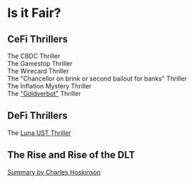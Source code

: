 # Is it Fair?

## CeFi Thrillers
The CBDC Thriller  
The Gamestop Thriller   
The Wirecard Thriller   
The "Chancellor on brink or second bailout for banks" Thriller   
The Inflation Mystery Thriller  
The ["Goldverbot"](https://de.wikipedia.org/wiki/Goldverbot) Thriller  

## DeFi Thrillers
The [Luna UST Thriller](https://www.youtube.com/watch?v=0CutSymg94I)

## The Rise and Rise of the DLT
[Summary by Charles Hoskinson](https://www.youtube.com/watch?v=nhMwbtzdYcs&t=8s)
